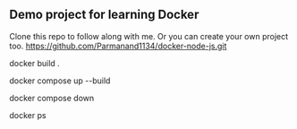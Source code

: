 ## **Demo project for learning Docker**

Clone this repo to follow along with me. Or you can create your own project too.
https://github.com/Parmanand1134/docker-node-js.git

docker build .

docker compose up --build

docker compose down

docker ps 